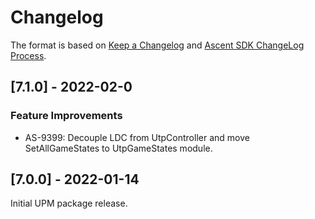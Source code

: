 # Changelog

The format is based on [Keep a Changelog](http://keepachangelog.com/en/1.0.0/) and [Ascent SDK ChangeLog Process](https://developers.confluence.igt.com/display/AS/Ascent+SDK+ChangeLog+Process). 

## [7.1.0] - 2022-02-0

### Feature Improvements

- AS-9399: Decouple LDC from UtpController and move SetAllGameStates to UtpGameStates module.

## [7.0.0] - 2022-01-14

Initial UPM package release.
